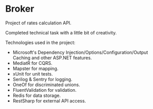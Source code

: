# Broker
Project of rates calculation API.

Completed technical task with a little bit of creativity.

Technologies used in the project:

- Microsoft's Dependency Injection/Options/Configuration/Output Caching and other ASP.NET features.
- MediatR for CQRS.
- Mapster for mapping.
- xUnit for unit tests.
- Serilog & Sentry for logging.
- OneOf for discriminated unions.
- FluentValidation for validation.
- Redis for data storage.
- RestSharp for external API access.